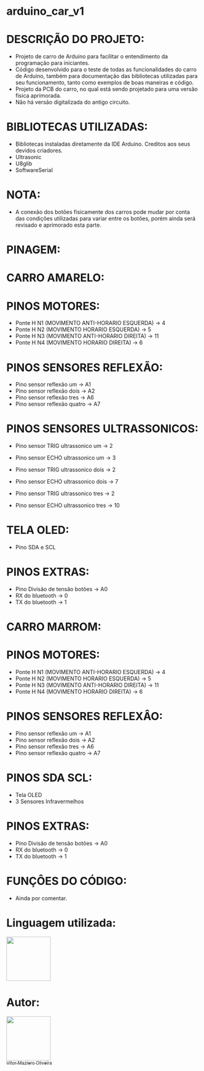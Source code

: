# arduino_car_v1

# DESCRIÇÃO DO PROJETO:
-  Projeto de carro de Arduino para facilitar o entendimento da programação para iniciantes.
-  Código desenvolvido para o teste de todas as funcionalidades do carro de Arduino, também para documentação das bibliotecas utilizadas para seu funcionamento, tanto como exemplos de boas maneiras e código.
-  Projeto da PCB do carro, no qual está sendo projetado para uma versão fisica aprimorada.
-  Não há versão digitalizada do antigo circuito.

# BIBLIOTECAS UTILIZADAS:
- Bibliotecas instaladas diretamente da IDE Arduino. Creditos aos seus devidos criadores.
- Ultrasonic
- U8glib
- SoftwareSerial

# NOTA:

- A conexão dos botões físicamente dos carros pode mudar por conta das condições utilizadas para variar entre os botões, porém ainda será revisado e aprimorado esta parte.

# PINAGEM:

# CARRO AMARELO:

# PINOS MOTORES:

- Ponte H N1 (MOVIMENTO ANTI-HORARIO ESQUERDA) -> 4
- Ponte H N2 (MOVIMENTO HORARIO ESQUERDA) -> 5
- Ponte H N3 (MOVIMENTO ANTI-HORARIO DIREITA) -> 11
- Ponte H N4 (MOVIMENTO HORARIO DIREITA) -> 6

# PINOS SENSORES REFLEXÃO:

- Pino sensor reflexão um -> A1
- Pino sensor reflexão dois -> A2
- Pino sensor reflexão tres -> A6
- Pino sensor reflexão quatro -> A7

# PINOS SENSORES ULTRASSONICOS:

- Pino sensor TRIG ultrassonico um -> 2
- Pino sensor ECHO ultrassonico um -> 3 
  
- Pino sensor TRIG ultrassonico dois -> 2
- Pino sensor ECHO ultrassonico dois -> 7
  
- Pino sensor TRIG ultrassonico tres -> 2
- Pino sensor ECHO ultrassonico tres -> 10

# TELA OLED:

- Pino SDA e SCL

# PINOS EXTRAS:

- Pino Divisão de tensão botões -> A0
- RX do bluetooth -> 0
- TX do bluetooth -> 1

# CARRO MARROM:

# PINOS MOTORES:

- Ponte H N1 (MOVIMENTO ANTI-HORARIO ESQUERDA) -> 4
- Ponte H N2 (MOVIMENTO HORARIO ESQUERDA) -> 5
- Ponte H N3 (MOVIMENTO ANTI-HORARIO DIREITA) -> 11
- Ponte H N4 (MOVIMENTO HORARIO DIREITA) -> 6

# PINOS SENSORES REFLEXÂO:

- Pino sensor reflexão um -> A1
- Pino sensor reflexão dois -> A2
- Pino sensor reflexão tres -> A6
- Pino sensor reflexão quatro -> A7

# PINOS SDA SCL:

- Tela OLED
- 3 Sensores Infravermelhos

# PINOS EXTRAS:

- Pino Divisão de tensão botões -> A0
- RX do bluetooth -> 0
- TX do bluetooth -> 1

# FUNÇÔES DO CÓDIGO:

- Ainda por comentar.

# Linguagem utilizada:
<img src="https://cdn.jsdelivr.net/gh/devicons/devicon@latest/icons/arduino/arduino-original.svg" width="115" height="115"/>

# Autor:

[<img loading="lazy" src="https://avatars.githubusercontent.com/u/110566021?v=4" width=115><br><sub>Vítor Maziero Oliveira</sub>](https://github.com/vitor-m-o)
